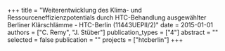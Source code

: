+++
title = "Weiterentwicklung des Klima- und Ressourceneffizienzpotentials durch HTC-Behandlung ausgewählter Berliner Klärschlämme - HTC-Berlin (11443UEPII/2)"
date = 2015-01-01
authors = ["C. Remy", "J. Stüber"]
publication_types = ["4"]
abstract = ""
selected = false
publication = ""
projects = ["htcberlin"]
+++


